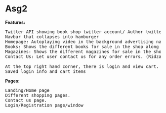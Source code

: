 # Asg2

<strong>Features:</strong></br>
<pre>Twitter API showing book shop twitter account/ Author twitter account
Navbar that collapses into hamburger
Homepage: Autoplaying video in the background advertising national geographic magazine (Ridzal)
Books: Shows the different books for sale in the shop along with a "get details" button which can let users add the item to their cart. (Brayden)
Magazines: Shows the different magazines for sale in the shop along with a "get details" button which can let users add the item to their cart. (Brayden)
Contact Us: Let user contact us for any order errors. (Ridzal)

At the top right hand corner, there is login and view cart.
Saved login info and cart items</pre>

<strong>Pages:</strong></br>
<pre>Landing/Home page
Different shopping pages. 
Contact us page.
Login/Registration page/window</pre>
